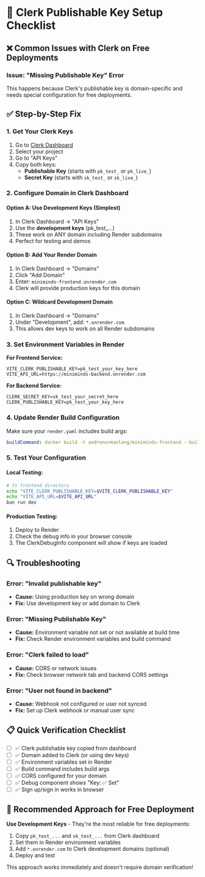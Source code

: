 # 🔑 Clerk Publishable Key Setup Checklist

## ❌ Common Issues with Clerk on Free Deployments

### Issue: "Missing Publishable Key" Error
This happens because Clerk's publishable key is domain-specific and needs special configuration for free deployments.

## ✅ Step-by-Step Fix

### 1. Get Your Clerk Keys
1. Go to [Clerk Dashboard](https://clerk.com)
2. Select your project
3. Go to "API Keys"
4. Copy both keys:
   - **Publishable Key** (starts with `pk_test_` or `pk_live_`)
   - **Secret Key** (starts with `sk_test_` or `sk_live_`)

### 2. Configure Domain in Clerk Dashboard

#### Option A: Use Development Keys (Simplest)
1. In Clerk Dashboard → "API Keys"
2. Use the **development keys** (pk_test_...)
3. These work on ANY domain including Render subdomains
4. Perfect for testing and demos

#### Option B: Add Your Render Domain
1. In Clerk Dashboard → "Domains"
2. Click "Add Domain"
3. Enter: `miniminds-frontend.onrender.com`
4. Clerk will provide production keys for this domain

#### Option C: Wildcard Development Domain
1. In Clerk Dashboard → "Domains"
2. Under "Development", add: `*.onrender.com`
3. This allows dev keys to work on all Render subdomains

### 3. Set Environment Variables in Render

**For Frontend Service:**
```
VITE_CLERK_PUBLISHABLE_KEY=pk_test_your_key_here
VITE_API_URL=https://miniminds-backend.onrender.com
```

**For Backend Service:**
```
CLERK_SECRET_KEY=sk_test_your_secret_here
CLERK_PUBLISHABLE_KEY=pk_test_your_key_here
```

### 4. Update Render Build Configuration

Make sure your `render.yaml` includes build args:
```yaml
buildCommand: docker build -t andrenormanlang/miniminds-frontend --build-arg VITE_CLERK_PUBLISHABLE_KEY=$VITE_CLERK_PUBLISHABLE_KEY --build-arg VITE_API_URL=$VITE_API_URL .
```

### 5. Test Your Configuration

#### Local Testing:
```bash
# In frontend directory
echo "VITE_CLERK_PUBLISHABLE_KEY=$VITE_CLERK_PUBLISHABLE_KEY"
echo "VITE_API_URL=$VITE_API_URL"
bun run dev
```

#### Production Testing:
1. Deploy to Render
2. Check the debug info in your browser console
3. The ClerkDebugInfo component will show if keys are loaded

## 🔍 Troubleshooting

### Error: "Invalid publishable key"
- **Cause:** Using production key on wrong domain
- **Fix:** Use development key or add domain to Clerk

### Error: "Missing Publishable Key"
- **Cause:** Environment variable not set or not available at build time
- **Fix:** Check Render environment variables and build command

### Error: "Clerk failed to load"
- **Cause:** CORS or network issues
- **Fix:** Check browser network tab and backend CORS settings

### Error: "User not found in backend"
- **Cause:** Webhook not configured or user not synced
- **Fix:** Set up Clerk webhook or manual user sync

## 📋 Quick Verification Checklist

- [ ] ✅ Clerk publishable key copied from dashboard
- [ ] ✅ Domain added to Clerk (or using dev keys)
- [ ] ✅ Environment variables set in Render
- [ ] ✅ Build command includes build args
- [ ] ✅ CORS configured for your domain
- [ ] ✅ Debug component shows "Key: ✅ Set"
- [ ] ✅ Sign up/sign in works in browser

## 🎯 Recommended Approach for Free Deployment

**Use Development Keys** - They're the most reliable for free deployments:

1. Copy `pk_test_...` and `sk_test_...` from Clerk dashboard
2. Set them in Render environment variables
3. Add `*.onrender.com` to Clerk development domains (optional)
4. Deploy and test

This approach works immediately and doesn't require domain verification!
